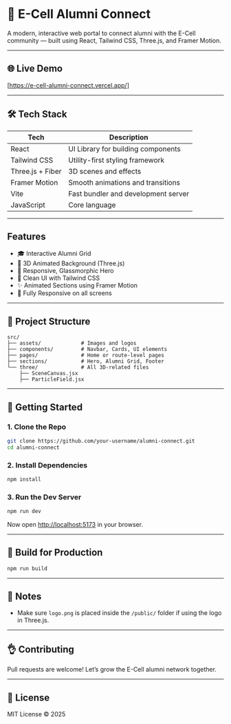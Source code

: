 # 🚀 E-Cell Alumni Connect

A modern, interactive web portal to connect alumni with the E-Cell community — built using React, Tailwind CSS, Three.js, and Framer Motion.

---

## 🌐 Live Demo

[https://e-cell-alumni-connect.vercel.app/]

---

## 🛠 Tech Stack

| Tech             | Description                                  |
|------------------|----------------------------------------------|
| React            | UI Library for building components           |
| Tailwind CSS     | Utility-first styling framework              |
| Three.js + Fiber | 3D scenes and effects                        |
| Framer Motion    | Smooth animations and transitions            |
| Vite             | Fast bundler and development server          |
| JavaScript       | Core language       |

---

## Features

- 🎓 Interactive Alumni Grid
- 🎥 3D Animated Background (Three.js)
- 💫 Responsive, Glassmorphic Hero
- 🎨 Clean UI with Tailwind CSS
- ✨ Animated Sections using Framer Motion
- 📱 Fully Responsive on all screens

---

## 📁 Project Structure

```
src/
├── assets/             # Images and logos
├── components/         # Navbar, Cards, UI elements
├── pages/              # Home or route-level pages
├── sections/           # Hero, Alumni Grid, Footer
└── three/              # All 3D-related files
    ├── SceneCanvas.jsx
    ├── ParticleField.jsx
```

---

## 🚀 Getting Started

### 1. Clone the Repo

```bash
git clone https://github.com/your-username/alumni-connect.git
cd alumni-connect
```

### 2. Install Dependencies

```bash
npm install
```

### 3. Run the Dev Server

```bash
npm run dev
```

Now open [http://localhost:5173](http://localhost:5173) in your browser.

---

## 📆 Build for Production

```bash
npm run build
```

---

## 📌 Notes

- Make sure `logo.png` is placed inside the `/public/` folder if using the logo in Three.js.

---

## 👌 Contributing

Pull requests are welcome! Let’s grow the E-Cell alumni network together.

---

## 📄 License

MIT License © 2025 
